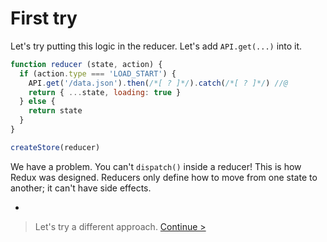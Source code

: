 # First try

Let's try putting this logic in the reducer. Let's add `API.get(...)` into it.

```js
function reducer (state, action) {
  if (action.type === 'LOAD_START') {
    API.get('/data.json').then(/*[ ? ]*/).catch(/*[ ? ]*/) //@
    return { ...state, loading: true }
  } else {
    return state
  }
}

createStore(reducer)
```

We have a problem. You can't `dispatch()` inside a reducer! This is how Redux was designed. Reducers only define how to move from one state to another; it can't have side effects.

-

> Let's try a different approach. [Continue >](second-try.md)
